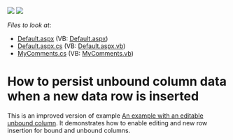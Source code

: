 <!-- default badges list -->
[![](https://img.shields.io/badge/Open_in_DevExpress_Support_Center-FF7200?style=flat-square&logo=DevExpress&logoColor=white)](https://supportcenter.devexpress.com/ticket/details/E391)
[![](https://img.shields.io/badge/📖_How_to_use_DevExpress_Examples-e9f6fc?style=flat-square)](https://docs.devexpress.com/GeneralInformation/403183)
<!-- default badges end -->
<!-- default file list -->
*Files to look at*:

* [Default.aspx](./CS/UnboundColumnForCommenting/Default.aspx) (VB: [Default.aspx](./VB/UnboundColumnForCommenting/Default.aspx))
* [Default.aspx.cs](./CS/UnboundColumnForCommenting/Default.aspx.cs) (VB: [Default.aspx.vb](./VB/UnboundColumnForCommenting/Default.aspx.vb))
* [MyComments.cs](./CS/UnboundColumnForCommenting/MyComments.cs) (VB: [MyComments.vb](./VB/UnboundColumnForCommenting/MyComments.vb))
<!-- default file list end -->
# How to persist unbound column data when a new data row is inserted


<p>This is an improved version of example <a href="https://www.devexpress.com/Support/Center/p/E330">An example with an editable unbound column</a>. It demonstrates how to enable editing and new row insertion for bound and unbound columns.</p>

<br/>


